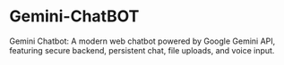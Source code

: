 # Gemini-ChatBOT
 Gemini Chatbot: A modern web chatbot powered by Google Gemini API, featuring secure backend, persistent chat, file uploads, and voice input.
